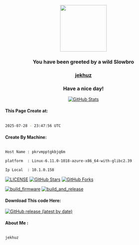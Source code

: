 <p align="center">
    <img src="https://raw.githubusercontent.com/PokeAPI/sprites/master/sprites/pokemon/80.png" width="150" height="150">
</p>
<h3 align="center">You have been greeted by a wild <b>Slowbro</b></h3>

<a href="https://github.com/jekhuz"><h3 align="center"><b>jekhuz</b></h3></a>

<h3 align="center">Have a nice day!</h3>

<p align="center">

  <a href="https://github.com/jekhuz">
    <img alt="GitHub Stats" src="https://github-readme-stats.vercel.app/api?username=jekhuz&hide=issues&hide_title=true&include_all_commits=true&bg_color=30,e96443,904e95&title_color=fff&text_color=fff" />
   </a>
   
#### This Page Create at:

```bash
	
2025-07-28 - 23:47:56 UTC

```

#### Create By Machine:

```bash

Host Name : pkrvmpptgkbjq6m

platform  : Linux-6.11.0-1018-azure-x86_64-with-glibc2.39

Ip Local  : 10.1.0.158

```

[![LICENSE](https://img.shields.io/github/license/jekhuz/crispy-octo-chainsaw.svg?style=flat-square&label=LICENSE)](https://github.com/jekhuz/crispy-octo-chainsaw/blob/main/LICENSE)
[![GitHub Stars](https://img.shields.io/github/stars/jekhuz/crispy-octo-chainsaw.svg?style=flat-square&label=Stars&logo=github)](https://github.com/jekhuz/crispy-octo-chainsaw/stargazers)
[![GitHub Forks](https://img.shields.io/github/forks/jekhuz/crispy-octo-chainsaw.svg?style=flat-square&label=Forks&logo=github)](https://github.com/jekhuz/crispy-octo-chainsaw/network/members)

[![build_firmware](https://github.com/jekhuz/crispy-octo-chainsaw/actions/workflows/generate_readme.yml/badge.svg)](https://github.com/jekhuz/crispy-octo-chainsaw/actions/workflows/generate_readme.yml) [![build_and_release](https://github.com/jekhuz/crispy-octo-chainsaw/actions/workflows/build_and_release.yml/badge.svg)](https://github.com/jekhuz/crispy-octo-chainsaw/actions/workflows/build_and_release.yml)

#### Download This code Here:

[![GitHub release (latest by date)](https://img.shields.io/github/v/release/jekhuz/crispy-octo-chainsaw?style=for-the-badge&label=Download)](https://github.com/jekhuz/crispy-octo-chainsaw/releases) 

</p> 

#### About Me :

```bash

jekhuz

```

